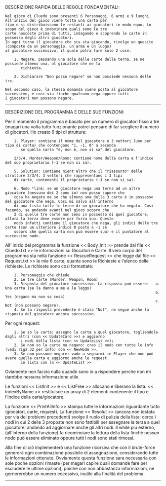 DESCRIZIONE RAPIDA DELLE REGOLE FONDAMENTALI:

    Nel gioco di Cluedo sono presenti 6 Personaggi, 6 armi e 9 luoghi. All'inizio del gioco viene tolta una carta per
    tipo e si distribuiscono le restanti ai giocatori in modo equo. Lo scopo del gioco è indovinare quali sono le tre
    carte nascoste prima di tutti, indagando e scoprendo le carte in possesso degli altri giocatori.
    In ogni turno il giocatore che sta sta giocando, rivolge un quesito (composto da un personaggio, un'arma e un luogo)
    al giocatore successivo, il quale potra fare solo 2 cose:

        1. Negare, passando una sola delle carte della terna, se ne possiede almeno una, al giocatore che ne fa
           richiesta.

        2. Dichiarare "Non posso negare" se non possiede nessuna delle tre.

    Nel secondo caso, la stessa domanda viene posta al giocatore successivo, e cosi via finche qualcuno nega oppure tutti
    i giocatori non possono negare.

----------------------------------------------------------------------------------------------------------------------------------

DESCRIZIONE DEL PROGRAMMA E DELLE SUE FUNZIONI:

   Per il momento il programma è basato per un numero di giocatori fisso a tre (magari una volta tutto funzionante
   potrei pensare di far scegliere il numero di giocatori.
   Ho creato 6 tipi di strutture:

        1. Player: contiene il nome del giocatore e 3 vettori (uno per tipo di carta) che contengono "1, -1, 0" a seconda
           se quella carta "è, non è, non si sa" del giocatore.

        2/3/4. Murder/Weapon/Room: contiene nome della carta e l'indice del suo proprietario (-1 se non si sa).

        5. Solution: Contiene nient'altro che il "riassunto" delle strutture 2/3/4. 3 vettori che rappresentano i 3 tipi
        di carte, contenenti il proprietario (-1 se non si sa).

        6. Nodo *link: se un giocatore nega una terna ad un altro giocatore (nessuno dei 2 sono io) non posso sapere che
        cosa ha negato ma so che almeno una delle 3 carte è in possesso del giocatore che nega. Cosi mi salvo all'interno
        di una lista tutte le terne di un giocatore che ha negato. Così facendo, se andando avanti nel gioco scopro che
        2 di quelle tre carte non sono in possesso di quel giocatore, allora la terza deve essere per forza sua. Questo
        nodo infatti contiene il giocatore che nega, gli indici delle tre carte (con un ulteriore indice 0 posto a -1 se
        scopro che quella carta non può essere sua) e il puntatore al successivo nodo.

   All' inizio del programma la funzione << Body_Init >> prende dal file << Cluedo.txt >> le informazioni su Giocatori
   e Carte.
   Il vero corpo del programma sta nella funzione << RescueRequest >> che legge dal file << Request.txt >> le
   mie 6 carte, quante sono le Richieste e l'elenco delle richieste. Le richieste sono così formattate:

        1. Personaggio che chiede
        2. Le tre carte (Murder, Weapon, Room)
        3. Risposta del giocatore successivo. La risposta può essere:   a. Una carta (se la danno a me e la leggo)
                                                                        b. Yes (negano ma non so cosa)
                                                                        c. Not (non possono negare).
        4. Se la risposta precedente è stata "Not", ne segue anche la risposta del giocatore ancora successivo.

   Per ogni request:

        1. Se so la carta: assegno la carta a quel giocatore, togliendola dagli altri (con << UpdateCard >>) e aggiorno
           i nodi della lista (con << UpdateList >>);
        2. Se non so la carta ma negano: creo il nodo con tutte le info (vedi riga 32 per info) con << NewNode >>.
        3. Se non possono negare: vado a segnarmi in Player che non può avere quella carta e aggiorno anche le request
           in lista con la << UpdateList >>

   Oviamente non faccio nulla quando sono io a rispondere perche non mi darebbe nessuna informazione utile.

   Le funzioni << ListInit >> e << ListFree >> allocano e liberano la lista.
   << IndexByName >> restituisce un array di 2 elementi contenente il tipo e l'indice della carta/giocatore.

   La funzione << PrintAllInfo >> stampa tutte le informazioni riguardante tutto (giocatori, carte, request).
   La funzione << Resolut >> (ancora non testata per via dei problemi precedenti) svolge il ruolo di pulizia della lista:
   cerca i nodi in cui 2 delle 3 proposte non sono fattibili per assegnare la terza a quel giocatore, andando ad
   aggiornare anche gli altri nodi. Il while piu esterno, (all'interno della funzione) fa ricominciare la lettura della 
   lista finchè nessun nodo può essere eliminato oppure tutti i nodi sono stati rimossi. 

   Alla fine di ciò implementerò una funzione ricorsiva che con il brute-force genererà ogni combinazione possibile di 
   assegnazione, considerando tutte le informazioni ottenute. Ovviamente questa funzione sara necessaria con sole poche 
   opzioni rimaste (per magari capire quali domande fare per escludere le ultime opzioni), poiche con non abbastanza 
   informazioni, ne gernererebbe un numero eccessivo, inutile alla finalità del problema.

---------------------------------------------------------------------------------------------------------------------------

